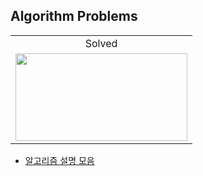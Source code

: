 ## Algorithm Problems

<table>
    <td align="center">Solved</td>
    <tr>
        <td height="140px"> <a href="https://solved.ac/y_kyul"><img height="140px" width="275px" src="http://mazassumnida.wtf/api/v2/generate_badge?boj=y_kyul" /></a> </td>
    </tr>
</table>

- [알고리즘 설명 모음](https://github.com/tony9402/baekjoon/blob/main/link_for_study.md)
